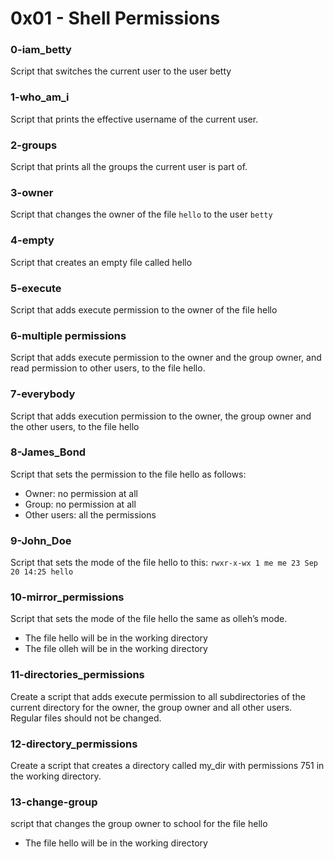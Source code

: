 # 0x01 - Shell Permissions

### 0-iam_betty
Script that switches the current user to the user betty

### 1-who_am_i
Script that prints the effective username of the current user.

### 2-groups
Script that prints all the groups the current user is part of.

### 3-owner
Script that changes the owner of the file `hello` to the user `betty`

### 4-empty
Script that creates an empty file called hello

### 5-execute
Script that adds execute permission to the owner of the file hello

### 6-multiple permissions
Script that adds execute permission to the owner and the group owner, and read permission to other users, to the file hello.

### 7-everybody
Script that adds execution permission to the owner, the group owner and the other users, to the file hello

### 8-James_Bond
Script that sets the permission to the file hello as follows:
- Owner: no permission at all
- Group: no permission at all
- Other users: all the permissions

### 9-John_Doe
Script that sets the mode of the file hello to this:
`
	rwxr-x-wx 1 me me 23 Sep 20 14:25 hello
`

### 10-mirror_permissions
Script that sets the mode of the file hello the same as olleh’s mode.
- The file hello will be in the working directory
- The file olleh will be in the working directory

### 11-directories_permissions
Create a script that adds execute permission to all subdirectories of the current directory for the owner, the group owner and all other users.
Regular files should not be changed.

### 12-directory_permissions
Create a script that creates a directory called my_dir with permissions 751 in the working directory.

### 13-change-group
script that changes the group owner to school for the file hello
- The file hello will be in the working directory
